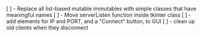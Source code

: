 

[ ] - Replace all list-based mutable immutables with simple classes that have meaningful names
[ ] - Move serverListen function inside tkinter class
[ ] - add elements for IP and PORT, and a "Connect" button, to GUI
[ ] - clean up old clients when they disconnect







